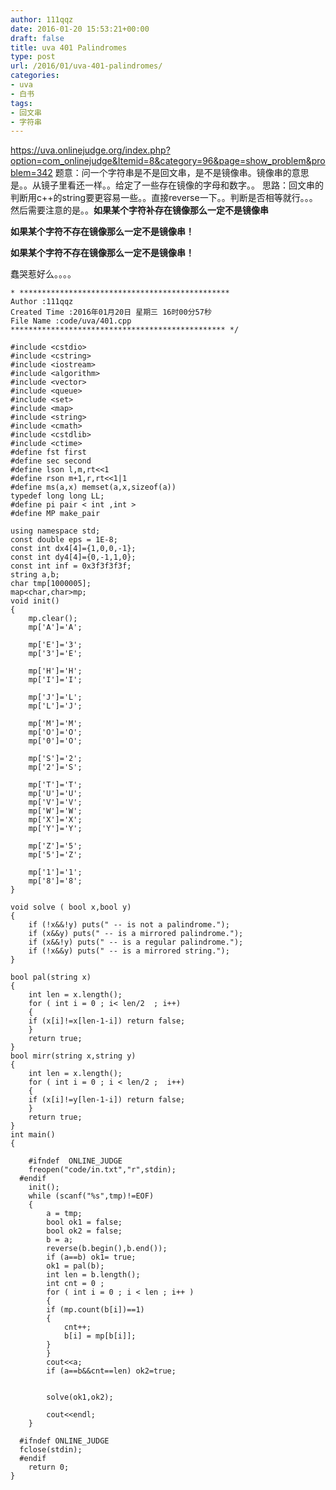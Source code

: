 ```yaml
---
author: 111qqz
date: 2016-01-20 15:53:21+00:00
draft: false
title: uva 401 Palindromes
type: post
url: /2016/01/uva-401-palindromes/
categories:
- uva
- 白书
tags:
- 回文串
- 字符串
---
```


https://uva.onlinejudge.org/index.php?option=com_onlinejudge&Itemid=8&category=96&page=show_problem&problem=342
题意：问一个字符串是不是回文串，是不是镜像串。镜像串的意思是。。从镜子里看还一样。。给定了一些存在镜像的字母和数字。。
思路：回文串的判断用c++的string要更容易一些。。直接reverse一下。。判断是否相等就行。。。然后需要注意的是。。**如果某个字符补存在镜像那么一定不是镜像串**

**如果某个字符不存在镜像那么一定不是镜像串！**

**如果某个字符不存在镜像那么一定不是镜像串！**

蠢哭惹好么。。。。





    
    * ***********************************************
    Author :111qqz
    Created Time :2016年01月20日 星期三 16时00分57秒
    File Name :code/uva/401.cpp
    ************************************************ */
    
    #include <cstdio>
    #include <cstring>
    #include <iostream>
    #include <algorithm>
    #include <vector>
    #include <queue>
    #include <set>
    #include <map>
    #include <string>
    #include <cmath>
    #include <cstdlib>
    #include <ctime>
    #define fst first
    #define sec second
    #define lson l,m,rt<<1
    #define rson m+1,r,rt<<1|1
    #define ms(a,x) memset(a,x,sizeof(a))
    typedef long long LL;
    #define pi pair < int ,int >
    #define MP make_pair
    
    using namespace std;
    const double eps = 1E-8;
    const int dx4[4]={1,0,0,-1};
    const int dy4[4]={0,-1,1,0};
    const int inf = 0x3f3f3f3f;
    string a,b;
    char tmp[1000005];
    map<char,char>mp;
    void init()
    {
        mp.clear();
        mp['A']='A';
    
        mp['E']='3';
        mp['3']='E';
    
        mp['H']='H';
        mp['I']='I';
    
        mp['J']='L';
        mp['L']='J';
    
        mp['M']='M';
        mp['O']='O';
        mp['0']='O';
    
        mp['S']='2';
        mp['2']='S';
    
        mp['T']='T';
        mp['U']='U';
        mp['V']='V';
        mp['W']='W';
        mp['X']='X';
        mp['Y']='Y';
    
        mp['Z']='5';
        mp['5']='Z';
    
        mp['1']='1';
        mp['8']='8';
    }
    
    void solve ( bool x,bool y)
    {
        if (!x&&!y) puts(" -- is not a palindrome.");
        if (x&&y) puts(" -- is a mirrored palindrome.");
        if (x&&!y) puts(" -- is a regular palindrome.");
        if (!x&&y) puts(" -- is a mirrored string.");
    }
    
    bool pal(string x)
    {
        int len = x.length();
        for ( int i = 0 ; i< len/2  ; i++)
        {
    	if (x[i]!=x[len-1-i]) return false;
        }
        return true;
    }
    bool mirr(string x,string y)
    {
        int len = x.length();
        for ( int i = 0 ; i < len/2 ;  i++)
        {
    	if (x[i]!=y[len-1-i]) return false;
        }
        return true;
    }
    int main()
    {
    
    	#ifndef  ONLINE_JUDGE 
    	freopen("code/in.txt","r",stdin);
      #endif
    	init();
    	while (scanf("%s",tmp)!=EOF)
    	{
    	    a = tmp;
    	    bool ok1 = false;
    	    bool ok2 = false;
    	    b = a;
    	    reverse(b.begin(),b.end());
    	    if (a==b) ok1= true;
    	    ok1 = pal(b);
    	    int len = b.length();
    	    int cnt = 0 ;
    	    for ( int i = 0 ; i < len ; i++ )
    	    {
    		if (mp.count(b[i])==1)
    		{
    		    cnt++;
    		    b[i] = mp[b[i]];
    		}
    	    }
    	    cout<<a;
    	    if (a==b&&cnt==len) ok2=true;
    
    	    
    	    solve(ok1,ok2);
    	    
    	    cout<<endl;
    	}
    
      #ifndef ONLINE_JUDGE  
      fclose(stdin);
      #endif
        return 0;
    }
    



